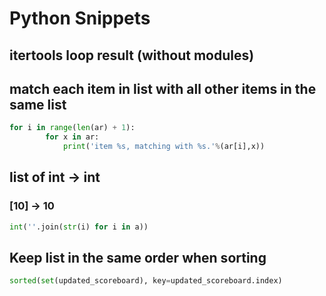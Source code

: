 # Python Snippets

## itertools loop result (without modules)
## match each item in list with all other items in the same list

````python
for i in range(len(ar) + 1): 
        for x in ar:
            print('item %s, matching with %s.'%(ar[i],x))
````

## list of int -> int
### [10] -> 10

```python
int(''.join(str(i) for i in a))
```

## Keep list in the same order when sorting
```python
sorted(set(updated_scoreboard), key=updated_scoreboard.index)
```